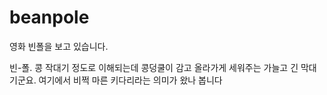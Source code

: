 # beanpole

영화 빈폴을 보고 있습니다. 

빈-폴. 콩 작대기 정도로 이해되는데 콩덩쿨이 감고 올라가게 세워주는 가늘고 긴 막대기군요. 여기에서 비쩍 마른 키다리라는 의미가 왔나 봅니다

